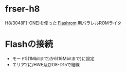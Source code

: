 # frser-h8
H8/3048F(-ONE)を使った [Flashrom](flashrom.org) 用パラレルROMライタ

# Flashの接続
- モード5(1Mbitまで)か6(16Mbitまで)に設定
- エリア2に/HWE及びD8-D15で結線
